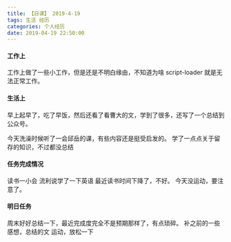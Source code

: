 ```yaml
---
title: 【日课】 2019-4-19
tags: 生活 经历
categories: 个人经历
date: 2019-04-19 22:50:00
---
```



#### 工作上

工作上做了一些小工作，但是还是不明白缘由，不知道为啥 script-loader 就是无法正常工作。

#### 生活上

早上起早了，吃了早饭，然后还看了看曹大的文，学到了很多，还写了一个总结到公众号。

今天洗澡时候听了一会邱岳的课，有些内容还是挺受启发的。
学了一点点关于留存的知识，不过都没总结

#### 任务完成情况

读书一小会
流利说学了一下英语
最近读书时间下降了，不好。
今天没运动，要注意了。

#### 明日任务
周末好好总结一下，最近完成度完全不是预期那样了，有点琐碎。
补之前的一些感想，总结的文
运动，放松一下
